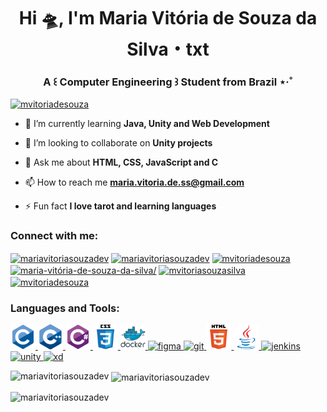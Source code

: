 <h1 align="center">Hi 🛸, I'm Maria Vitória de Souza da Silva・txt</h1>
<h3 align="center">A ꒰ Computer Engineering ꒱ Student from Brazil ⋆·˚</h3>

<p align="left"> <a href="https://twitter.com/mvitoriadesouza" target="blank"><img src="https://img.shields.io/twitter/follow/mvitoriadesouza?logo=twitter&style=for-the-badge" alt="mvitoriadesouza" /></a> </p>

- 🧷 I’m currently learning **Java, Unity and Web Development**

- 👯 I’m looking to collaborate on **Unity projects**

- 💬 Ask me about **HTML, CSS, JavaScript and C**

- 📫 How to reach me **maria.vitoria.de.ss@gmail.com**

- ⚡ Fun fact **I love tarot and learning languages**

<h3 align="left">Connect with me:</h3>
<p align="left">
<a href="https://codepen.io/mariavitoriasouzadev" target="blank"><img align="center" src="https://raw.githubusercontent.com/rahuldkjain/github-profile-readme-generator/master/src/images/icons/Social/codepen.svg" alt="mariavitoriasouzadev" height="30" width="40" /></a>
<a href="https://dev.to/mariavitoriasouzadev" target="blank"><img align="center" src="https://raw.githubusercontent.com/rahuldkjain/github-profile-readme-generator/master/src/images/icons/Social/devto.svg" alt="mariavitoriasouzadev" height="30" width="40" /></a>
<a href="https://twitter.com/mvitoriadesouza" target="blank"><img align="center" src="https://raw.githubusercontent.com/rahuldkjain/github-profile-readme-generator/master/src/images/icons/Social/twitter.svg" alt="mvitoriadesouza" height="30" width="40" /></a>
<a href="https://linkedin.com/in/maria-vitória-de-souza-da-silva/" target="blank"><img align="center" src="https://raw.githubusercontent.com/rahuldkjain/github-profile-readme-generator/master/src/images/icons/Social/linked-in-alt.svg" alt="maria-vitória-de-souza-da-silva/" height="30" width="40" /></a>
<a href="https://instagram.com/mvitoriasouzasilva" target="blank"><img align="center" src="https://raw.githubusercontent.com/rahuldkjain/github-profile-readme-generator/master/src/images/icons/Social/instagram.svg" alt="mvitoriasouzasilva" height="30" width="40" /></a>
<a href="https://www.hackerrank.com/mvitoriadesouza" target="blank"><img align="center" src="https://raw.githubusercontent.com/rahuldkjain/github-profile-readme-generator/master/src/images/icons/Social/hackerrank.svg" alt="mvitoriadesouza" height="30" width="40" /></a>
</p>

<h3 align="left">Languages and Tools:</h3>
<p align="left"> <a href="https://www.cprogramming.com/" target="_blank" rel="noreferrer"> <img src="https://raw.githubusercontent.com/devicons/devicon/master/icons/c/c-original.svg" alt="c" width="40" height="40"/> </a> <a href="https://www.w3schools.com/cpp/" target="_blank" rel="noreferrer"> <img src="https://raw.githubusercontent.com/devicons/devicon/master/icons/cplusplus/cplusplus-original.svg" alt="cplusplus" width="40" height="40"/> </a> <a href="https://www.w3schools.com/cs/" target="_blank" rel="noreferrer"> <img src="https://raw.githubusercontent.com/devicons/devicon/master/icons/csharp/csharp-original.svg" alt="csharp" width="40" height="40"/> </a> <a href="https://www.w3schools.com/css/" target="_blank" rel="noreferrer"> <img src="https://raw.githubusercontent.com/devicons/devicon/master/icons/css3/css3-original-wordmark.svg" alt="css3" width="40" height="40"/> </a> <a href="https://www.docker.com/" target="_blank" rel="noreferrer"> <img src="https://raw.githubusercontent.com/devicons/devicon/master/icons/docker/docker-original-wordmark.svg" alt="docker" width="40" height="40"/> </a> <a href="https://www.figma.com/" target="_blank" rel="noreferrer"> <img src="https://www.vectorlogo.zone/logos/figma/figma-icon.svg" alt="figma" width="40" height="40"/> </a> <a href="https://git-scm.com/" target="_blank" rel="noreferrer"> <img src="https://www.vectorlogo.zone/logos/git-scm/git-scm-icon.svg" alt="git" width="40" height="40"/> </a> <a href="https://www.w3.org/html/" target="_blank" rel="noreferrer"> <img src="https://raw.githubusercontent.com/devicons/devicon/master/icons/html5/html5-original-wordmark.svg" alt="html5" width="40" height="40"/> </a> <a href="https://www.java.com" target="_blank" rel="noreferrer"> <img src="https://raw.githubusercontent.com/devicons/devicon/master/icons/java/java-original.svg" alt="java" width="40" height="40"/> </a> <a href="https://www.jenkins.io" target="_blank" rel="noreferrer"> <img src="https://www.vectorlogo.zone/logos/jenkins/jenkins-icon.svg" alt="jenkins" width="40" height="40"/> </a> <a href="https://unity.com/" target="_blank" rel="noreferrer"> <img src="https://www.vectorlogo.zone/logos/unity3d/unity3d-icon.svg" alt="unity" width="40" height="40"/> </a> <a href="https://www.adobe.com/products/xd.html" target="_blank" rel="noreferrer"> <img src="https://cdn.worldvectorlogo.com/logos/adobe-xd.svg" alt="xd" width="40" height="40"/> </a> </p>

<p><img align="left" src="https://github-readme-stats.vercel.app/api/top-langs?username=mariavitoriasouzadev&show_icons=true&locale=en&layout=compact" alt="mariavitoriasouzadev" /></p>

<p>&nbsp;<img align="center" src="https://github-readme-stats.vercel.app/api?username=mariavitoriasouzadev&show_icons=true&locale=en" alt="mariavitoriasouzadev" /></p>

<p><img align="center" src="https://github-readme-streak-stats.herokuapp.com/?user=mariavitoriasouzadev&" alt="mariavitoriasouzadev" /></p>
